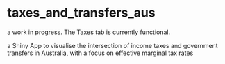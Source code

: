 # taxes_and_transfers_aus
a work in progress. The Taxes tab is currently functional.

a Shiny App to visualise the intersection of income taxes and government transfers in Australia, with a focus on effective marginal tax rates
